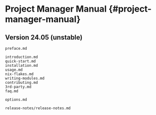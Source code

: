 # Project Manager Manual {#project-manager-manual}

## Version 24.05 (unstable)

```{=include=} preface
preface.md
```

```{=include=} parts
introduction.md
quick-start.md
installation.md
usage.md
nix-flakes.md
writing-modules.md
contributing.md
3rd-party.md
faq.md
```

```{=include=} appendix html:into-file=//options.xhtml
options.md
```

```{=include=} appendix html:into-file=//release-notes.xhtml
release-notes/release-notes.md
```
